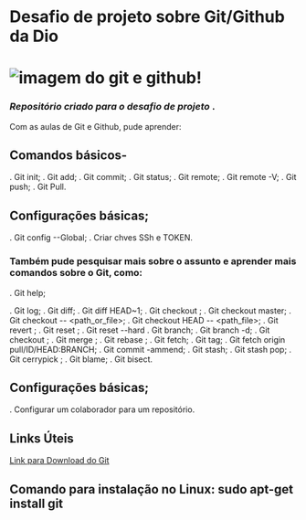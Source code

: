 # Desafio de projeto sobre Git/Github da Dio   

# ![imagem do git e github!](https://www.ratamero.com/blog/assets/git-and-github-logos.png)

### _Repositório criado para o desafio de projeto_ .

Com as aulas de Git e Github, pude aprender:

## Comandos básicos-

 . Git init;
 . Git add;
 . Git commit;
 . Git status;
 . Git remote;
 . Git remote -V;
 . Git push;
 . Git Pull.

## Configurações básicas;

 . Git config --Global;
 . Criar chves SSh e TOKEN.

### Também pude pesquisar mais sobre o assunto e aprender mais comandos sobre o Git, como:

 . Git help;

. Git log;
 . Git diff;
  . Git diff HEAD~1;
 . Git checkout <commit>;
 . Git checkout master;
 . Git checkout -- <path_or_file>;
 . Git checkout HEAD -- <path_file>;
 . Git revert <commit>;
 . Git reset <commit>;
 . Git reset --hard <commit>
 . Git branch;
 . Git branch -d;
 . Git checkout <branch>;
 . Git merge <branch>;
 . Git rebase <branch>;
 . Git fetch;
 . Git tag;
 . Git fetch origin pull/ID/HEAD:BRANCH;
 . Git commit -ammend;
 . Git stash;
 . Git stash pop;
 . Git cerrypick <commit>;
 . Git blame;
 . Git bisect.

## Configurações básicas;

 . Configurar um colaborador para um repositório.


## Links Úteis
[Link para Download do Git](https://git-scm.com/downloads)
## Comando para instalação no Linux: sudo apt-get install git
